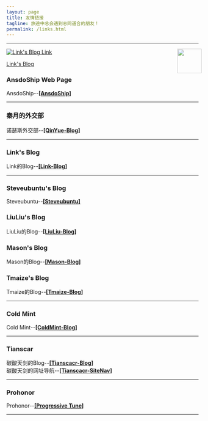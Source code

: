 ```yaml
---
layout: page
title: 友情链接
tagline: 旅途中总会遇到志同道合的朋友！
permalink: /links.html
---
```


---

<div class="link-chip-div">
<a href="https://atlinker.cn/" target="_blank" class="link-chip ripple">
 <img alt="Link's Blog" src="https://atlinker.cn/avatar/avatar.png" class="link-chip-icon">
 <img style="filter:opacity(0.8);float:right;height:64px;margin-right:-8px" src="https://jdsalingzx.top/assets/img/header/skin1.png">
 <span title="Link's Blog" class="link-chip-title">Link</span>
 <p class="link-chip-dc">Link's Blog</p>
 </a>
</div>

### AnsdoShip Web Page
AnsdoShip--[**[AnsdoShip]**](https://ansdoship.github.io/)

---

### 秦月的外交部
诺瑟斯外交部--[**[QinYue-Blog]**](http://www.qinyueqwq.top/)

---

### Link's Blog
Link的Blog--[**[Link-Blog]**](https://atlinker.cn/)

---
### Steveubuntu's Blog
Steveubuntu--[**[Steveubuntu]**](https://blog.stevesuk-official.ml/)

### LiuLiu's Blog
LiuLiu的Blog--[**[LiuLiu-Blog]**](https://liusxs.github.io/liuliu/)

### Mason's Blog
Mason的Blog--[**[Mason-Blog]**](https://mason369.github.io/Mason_blog/)

### Tmaize's Blog
Tmaize的Blog--[**[Tmaize-Blog]**](https://blog.tmaize.net/)

---
### Cold Mint
Cold Mint--[**[ColdMint-Blog]**](https://coldmint.top/)

---
### Tianscar
碳酸天剑的Blog--[**[Tianscacr-Blog]**](https://blog.tianscar.com)  
碳酸天剑的网址导航--[**[Tianscacr-SiteNav]**](https://sitenav.tianscar.com)

---
### Prohonor
Prohonor--[**[Progressive Tune]**](https://progressive-tune.github.io/ptr/)  

---
